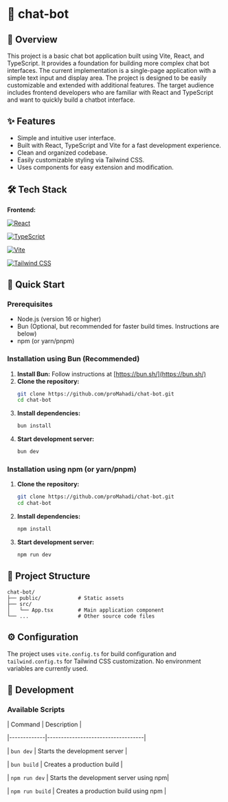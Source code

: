 # 🚀 chat-bot

## 📖 Overview

This project is a basic chat bot application built using Vite, React, and TypeScript. It provides a foundation for building more complex chat bot interfaces. The current implementation is a single-page application with a simple text input and display area. The project is designed to be easily customizable and extended with additional features. The target audience includes frontend developers who are familiar with React and TypeScript and want to quickly build a chatbot interface.

## ✨ Features

- Simple and intuitive user interface.
- Built with React, TypeScript and Vite for a fast development experience.
- Clean and organized codebase.
- Easily customizable styling via Tailwind CSS.
- Uses components for easy extension and modification.

## 🛠️ Tech Stack

**Frontend:**

[![React](https://img.shields.io/badge/React-20232A?style=for-the-badge&logo=react&logoColor=61DAFB)](https://reactjs.org/)

[![TypeScript](https://img.shields.io/badge/TypeScript-007ACC?style=for-the-badge&logo=typescript&logoColor=white)](https://www.typescriptlang.org/)

[![Vite](https://img.shields.io/badge/vite-B4B4B4?style=for-the-badge&logo=vite&logoColor=white)](https://vitejs.dev/)

[![Tailwind CSS](https://img.shields.io/badge/Tailwind_CSS-38B2AC?style=for-the-badge&logo=tailwind-css&logoColor=white)](https://tailwindcss.com/)

## 🚀 Quick Start

### Prerequisites

- Node.js (version 16 or higher)
- Bun (Optional, but recommended for faster build times. Instructions are below)
- npm (or yarn/pnpm)

### Installation using Bun (Recommended)

1. **Install Bun:** Follow instructions at [https://bun.sh/](https://bun.sh/)
2. **Clone the repository:**
   ```bash
   git clone https://github.com/proMahadi/chat-bot.git
   cd chat-bot
   ```
3. **Install dependencies:**
   ```bash
   bun install
   ```
4. **Start development server:**
   ```bash
   bun dev
   ```

### Installation using npm (or yarn/pnpm)

1. **Clone the repository:**
   ```bash
   git clone https://github.com/proMahadi/chat-bot.git
   cd chat-bot
   ```
2. **Install dependencies:**
   ```bash
   npm install
   ```
3. **Start development server:**
   ```bash
   npm run dev
   ```

## 📁 Project Structure

```
chat-bot/
├── public/            # Static assets
├── src/
│   └── App.tsx        # Main application component
└── ...                # Other source code files
```

## ⚙️ Configuration

The project uses `vite.config.ts` for build configuration and `tailwind.config.ts` for Tailwind CSS customization. No environment variables are currently used.

## 🔧 Development

### Available Scripts

| Command | Description |

|-------------|-----------------------------------|

| `bun dev` | Starts the development server |

| `bun build` | Creates a production build |

| `npm run dev` | Starts the development server using npm|

| `npm run build` | Creates a production build using npm |
